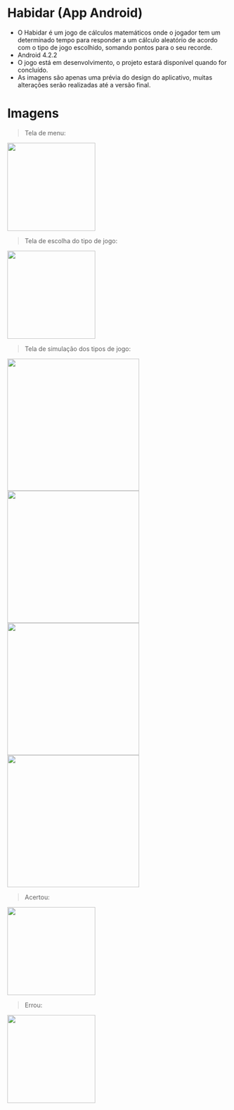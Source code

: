 # Habidar (App Android)

* O Habidar é um jogo de cálculos matemáticos onde o jogador tem um determinado tempo para responder a um
cálculo aleatório de acordo com o tipo de jogo escolhido, somando pontos para o seu recorde.
* Android 4.2.2
* O jogo está em desenvolvimento, o projeto estará disponível quando for concluído.
* As imagens são apenas uma prévia do design do aplicativo, muitas alterações serão realizadas até a versão final.

# Imagens

> Tela de menu:

<img src="https://github.com/lucasmlima08/Habidar/blob/master/img_menu.png" width="200" />

> Tela de escolha do tipo de jogo:

<img src="https://github.com/lucasmlima08/Habidar/blob/master/img_escolha.png" width="200" />

> Tela de simulação dos tipos de jogo:

<img src="https://github.com/lucasmlima08/Habidar/blob/master/img_jogoTipo4.png" height="300" />
<img src="https://github.com/lucasmlima08/Habidar/blob/master/img_jogoTipo3.png" height="300" />
<img src="https://github.com/lucasmlima08/Habidar/blob/master/img_jogoTipo2.png" height="300" />
<img src="https://github.com/lucasmlima08/Habidar/blob/master/img_jogoTipo1.png" height="300" />

> Acertou:

<img src="https://github.com/lucasmlima08/Habidar/blob/master/img_acertou.png" width="200" />

> Errou:

<img src="https://github.com/lucasmlima08/Habidar/blob/master/img_errou.png" width="200" />
